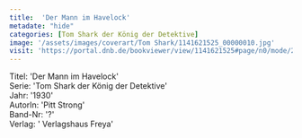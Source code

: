 ```yaml
---
title:  'Der Mann im Havelock'
metadate: "hide"
categories: [Tom Shark der König der Detektive]
image: '/assets/images/coverart/Tom Shark/1141621525_00000010.jpg'
visit: 'https://portal.dnb.de/bookviewer/view/1141621525#page/n0/mode/2up'
---
```

Titel: 'Der Mann im Havelock' <br>
Serie: 'Tom Shark der König der Detektive' <br>
Jahr: '1930' <br>
AutorIn: 'Pitt Strong' <br>
Band-Nr: '?' <br>
Verlag: ' Verlagshaus Freya'